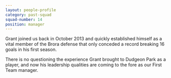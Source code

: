 ```yaml
---
layout: people-profile
category: past-squad
squad-number: 14
position: manager
---
```

Grant joined us back in October 2013 and quickly established himself as a vital member of the Brora defense that only conceded a record breaking 16 goals in his first season.

There is no questioning the experience Grant brought to Dudgeon Park as a player, and now his leadership qualities are coming to the fore as our First Team manager.
